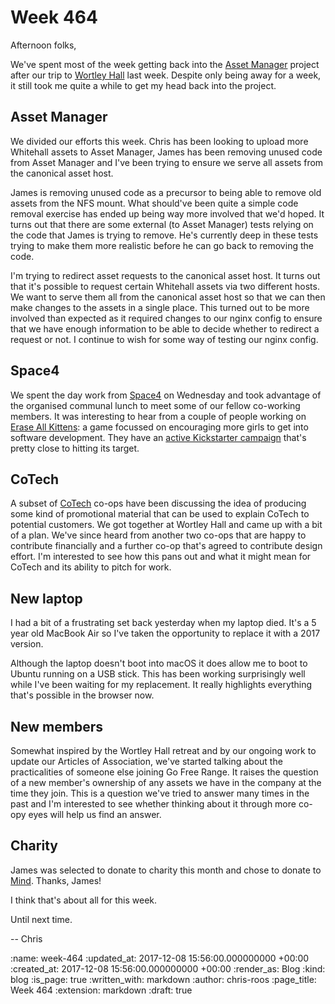 Week 464
========

Afternoon folks,

We've spent most of the week getting back into the [Asset Manager][asset-manager] project after our trip to [Wortley Hall][wortley-hall] last week. Despite only being away for a week, it still took me quite a while to get my head back into the project.

## Asset Manager

We divided our efforts this week. Chris has been looking to upload more Whitehall assets to Asset Manager, James has been removing unused code from Asset Manager and I've been trying to ensure we serve all assets from the canonical asset host.

James is removing unused code as a precursor to being able to remove old assets from the NFS mount. What should've been quite a simple code removal exercise has ended up being way more involved that we'd hoped. It turns out that there are some external (to Asset Manager) tests relying on the code that James is trying to remove. He's currently deep in these tests trying to make them more realistic before he can go back to removing the code.

I'm trying to redirect asset requests to the canonical asset host. It turns out that it's possible to request certain Whitehall assets via two different hosts. We want to serve them all from the canonical asset host so that we can then make changes to the assets in a single place. This turned out to be more involved than expected as it required changes to our nginx config to ensure that we have enough information to be able to decide whether to redirect a request or not. I continue to wish for some way of testing our nginx config.

## Space4

We spent the day work from [Space4][space4] on Wednesday and took advantage of the organised communal lunch to meet some of our fellow co-working members. It was interesting to hear from a couple of people working on [Erase All Kittens][erase-all-kittens]: a game focussed on encouraging more girls to get into software development. They have an [active Kickstarter campaign][erase-all-kittens-kickstarter] that's pretty close to hitting its target.

## CoTech

A subset of [CoTech][co-tech] co-ops have been discussing the idea of producing some kind of promotional material that can be used to explain CoTech to potential customers. We got together at Wortley Hall and came up with a bit of a plan. We've since heard from another two co-ops that are happy to contribute financially and a further co-op that's agreed to contribute design effort. I'm interested to see how this pans out and what it might mean for CoTech and its ability to pitch for work.

## New laptop

I had a bit of a frustrating set back yesterday when my laptop died. It's a 5 year old MacBook Air so I've taken the opportunity to replace it with a 2017 version.

Although the laptop doesn't boot into macOS it does allow me to boot to Ubuntu running on a USB stick. This has been working surprisingly well while I've been waiting for my replacement. It really highlights everything that's possible in the browser now.

## New members

Somewhat inspired by the Wortley Hall retreat and by our ongoing work to update our Articles of Association, we've started talking about the practicalities of someone else joining Go Free Range. It raises the question of a new member's ownership of any assets we have in the company at the time they join. This is a question we've tried to answer many times in the past and I'm interested to see whether thinking about it through more co-opy eyes will help us find an answer.

## Charity

James was selected to donate to charity this month and chose to donate to [Mind][mind]. Thanks, James!

I think that's about all for this week.

Until next time.

-- Chris

[asset-manager]: https://github.com/alphagov/asset-manager
[co-tech]: https://www.coops.tech/
[erase-all-kittens-kickstarter]: https://www.kickstarter.com/projects/eraseallkittens/erase-all-kittens-a-game-that-inspires-girls-to-co
[erase-all-kittens]: https://eraseallkittens.com
[mind]: https://www.mind.org.uk/
[space4]: http://space4.tech/
[wortley-hall]: https://www.wortleyhall.org.uk/

:name: week-464
:updated_at: 2017-12-08 15:56:00.000000000 +00:00
:created_at: 2017-12-08 15:56:00.000000000 +00:00
:render_as: Blog
:kind: blog
:is_page: true
:written_with: markdown
:author: chris-roos
:page_title: Week 464
:extension: markdown
:draft: true
